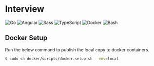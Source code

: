# Interview

![Go](https://img.shields.io/badge/GO-00ADD8?logo=go&logoColor=white&style=for-the-badge)
![Angular](https://img.shields.io/badge/Angular-DD0031?logo=angular&logoColor=white&style=for-the-badge)
![Sass](https://img.shields.io/badge/Sass-CC6699?logo=sass&logoColor=white&style=for-the-badge)
![TypeScript](https://img.shields.io/badge/TypeScript-007ACC?logo=typescript&logoColor=white&style=for-the-badge)
![Docker](https://img.shields.io/badge/Docker-2496ed?logo=docker&logoColor=white&style=for-the-badge)
![Bash](https://img.shields.io/badge/Bash-000000?logo=gnubash&logoColor=white&style=for-the-badge)

## Docker Setup

Run the below command to publish the local copy to docker containers.

```sh
$ sudo sh docker/scripts/docker.setup.sh --env=local
```